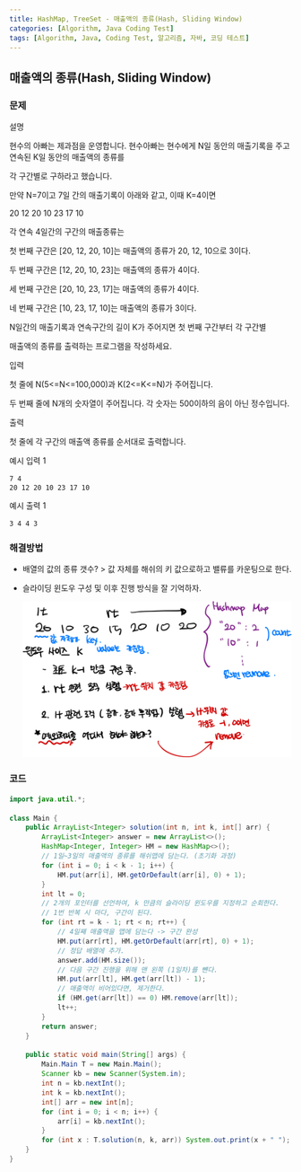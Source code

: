 ```yaml
---
title: HashMap, TreeSet - 매출액의 종류(Hash, Sliding Window)
categories: [Algorithm, Java Coding Test]
tags: [Algorithm, Java, Coding Test, 알고리즘, 자바, 코딩 테스트]
---
```


## 매출액의 종류(Hash, Sliding Window)

### 문제
설명

현수의 아빠는 제과점을 운영합니다. 현수아빠는 현수에게 N일 동안의 매출기록을 주고 연속된 K일 동안의 매출액의 종류를

각 구간별로 구하라고 했습니다.

만약 N=7이고 7일 간의 매출기록이 아래와 같고, 이때 K=4이면

20 12 20 10 23 17 10

각 연속 4일간의 구간의 매출종류는

첫 번째 구간은 [20, 12, 20, 10]는 매출액의 종류가 20, 12, 10으로 3이다.

두 번째 구간은 [12, 20, 10, 23]는 매출액의 종류가 4이다.

세 번째 구간은 [20, 10, 23, 17]는 매출액의 종류가 4이다.

네 번째 구간은 [10, 23, 17, 10]는 매출액의 종류가 3이다.

N일간의 매출기록과 연속구간의 길이 K가 주어지면 첫 번째 구간부터 각 구간별

매출액의 종류를 출력하는 프로그램을 작성하세요.

입력

첫 줄에 N(5<=N<=100,000)과 K(2<=K<=N)가 주어집니다.

두 번째 줄에 N개의 숫자열이 주어집니다. 각 숫자는 500이하의 음이 아닌 정수입니다.

출력

첫 줄에 각 구간의 매출액 종류를 순서대로 출력합니다.

예시 입력 1

```
7 4
20 12 20 10 23 17 10
```

예시 출력 1

```
3 4 4 3
```

### 해결방법
- 배열의 값의 종류 갯수? > 값 자체를 해쉬의 키 값으로하고 밸류를 카운팅으로 한다.
- 슬라이딩 윈도우 구성 및 이후 진행 방식을 잘 기억하자.

  ![이미지](/assets/img/Algorithm/33.png)

### 코드

```java
import java.util.*;

class Main {
    public ArrayList<Integer> solution(int n, int k, int[] arr) {
        ArrayList<Integer> answer = new ArrayList<>();
        HashMap<Integer, Integer> HM = new HashMap<>();
        // 1일~3일의 매출액의 종류를 해쉬맵에 담는다. (초기화 과정)
        for (int i = 0; i < k - 1; i++) {
            HM.put(arr[i], HM.getOrDefault(arr[i], 0) + 1);
        }
        int lt = 0;
        // 2개의 포인터를 선언하여, k 만큼의 슬라이딩 윈도우를 지정하고 순회한다.
        // 1번 반복 시 마다, 구간이 된다.
        for (int rt = k - 1; rt < n; rt++) {
            // 4일째 매출액을 맵에 담는다 -> 구간 완성 
            HM.put(arr[rt], HM.getOrDefault(arr[rt], 0) + 1);
            // 정답 배열에 추가.
            answer.add(HM.size());
            // 다음 구간 진행을 위해 맨 왼쪽 (1일차)를 뺸다.
            HM.put(arr[lt], HM.get(arr[lt]) - 1);
            // 매출액이 비어있다면, 제거한다. 
            if (HM.get(arr[lt]) == 0) HM.remove(arr[lt]);
            lt++;
        }
        return answer;
    }

    public static void main(String[] args) {
        Main.Main T = new Main.Main();
        Scanner kb = new Scanner(System.in);
        int n = kb.nextInt();
        int k = kb.nextInt();
        int[] arr = new int[n];
        for (int i = 0; i < n; i++) {
            arr[i] = kb.nextInt();
        }
        for (int x : T.solution(n, k, arr)) System.out.print(x + " ");
    }
}

```

